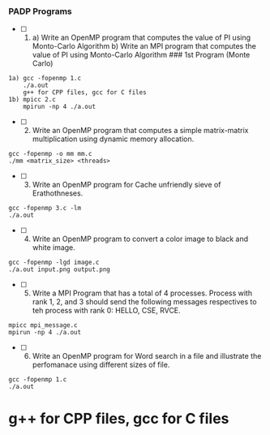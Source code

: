 ### PADP Programs

- [ ] 1. a) Write an OpenMP program that computes the value of PI using Monto-Carlo Algorithm
         b) Write an MPI program that computes the value of PI using Monto-Carlo Algorithm
         ### 1st Program (Monte Carlo)
```
1a) gcc -fopenmp 1.c
    ./a.out
    g++ for CPP files, gcc for C files
1b) mpicc 2.c
    mpirun -np 4 ./a.out
```
- [ ] 2. Write an OpenMP program that computes a simple matrix-matrix multiplication using dynamic memory allocation.
```
gcc -fopenmp -o mm mm.c
./mm <matrix_size> <threads>
```
- [ ] 3. Write an OpenMP program for Cache unfriendly sieve of Erathothneses.
```
gcc -fopenmp 3.c -lm
./a.out
```
- [ ] 4. Write an OpenMP program to convert a color image to black and white image.
```
gcc -fopenmp -lgd image.c
./a.out input.png output.png
```
- [ ] 5. Write a MPI Program that has  a total of 4 processes. Process with rank 1, 2, and 3 should send the following messages respectives to teh process with rank 0: HELLO, CSE, RVCE.
```
mpicc mpi_message.c 
mpirun -np 4 ./a.out
```
- [ ] 6. Write an OpenMP program for Word search in a file and illustrate the perfomanace using different sizes of file.
```
gcc -fopenmp 1.c
./a.out
```
# g++ for CPP files, gcc for C files